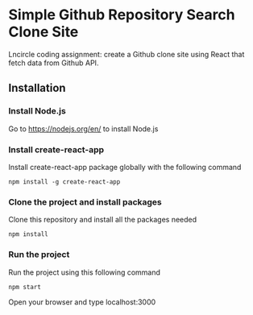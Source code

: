 # Simple Github Repository Search Clone Site

Lncircle coding assignment: create a Github clone site using React that fetch data from Github API. 

## Installation

### Install Node.js
Go to https://nodejs.org/en/ to install Node.js

### Install create-react-app
Install create-react-app package globally with the following command
```
npm install -g create-react-app
```

### Clone the project and install packages
Clone this repository and install all the packages needed
```
npm install
```

### Run the project
Run the project using this following command
```
npm start
```
Open your browser and type localhost:3000
